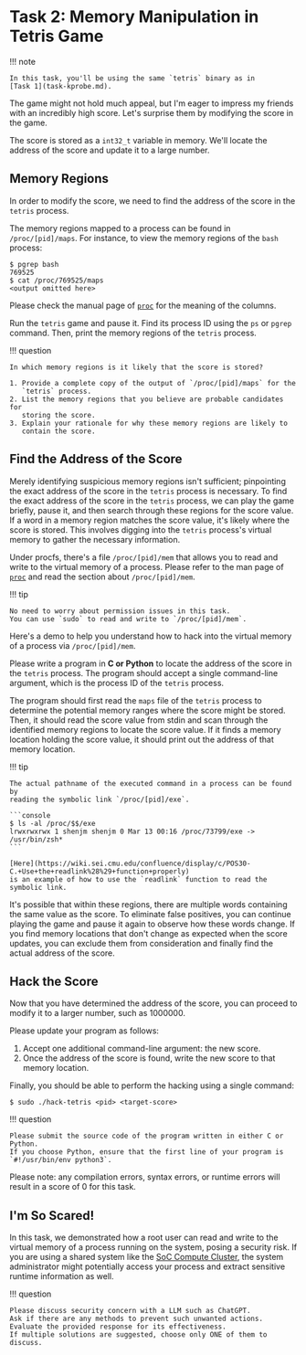 # Task 2: Memory Manipulation in Tetris Game

!!! note

    In this task, you'll be using the same `tetris` binary as in
    [Task 1](task-kprobe.md).

The game might not hold much appeal, but I'm eager to impress my friends with an
incredibly high score. Let's surprise them by modifying the score in the game.

The score is stored as a `int32_t` variable in memory. We'll locate the address
of the score and update it to a large number.

## Memory Regions

In order to modify the score, we need to find the address of the score in the
`tetris` process.

The memory regions mapped to a process can be found in `/proc/[pid]/maps`. For
instance, to view the memory regions of the `bash` process:

```console
$ pgrep bash
769525
$ cat /proc/769525/maps
<output omitted here>
```

Please check the manual page of
[`proc`](https://man7.org/linux/man-pages/man5/proc.5.html) for the meaning of
the columns.

Run the `tetris` game and pause it. Find its process ID using the `ps` or
`pgrep` command. Then, print the memory regions of the `tetris` process.

!!! question

    In which memory regions is it likely that the score is stored?

    1. Provide a complete copy of the output of `/proc/[pid]/maps` for the
       `tetris` process.
    2. List the memory regions that you believe are probable candidates for
       storing the score.
    3. Explain your rationale for why these memory regions are likely to
       contain the score.

## Find the Address of the Score

Merely identifying suspicious memory regions isn't sufficient; pinpointing the
exact address of the score in the `tetris` process is necessary.
To find the exact address of the score in the `tetris` process, we can play the
game briefly, pause it, and then search through these regions for the score
value.
If a word in a memory region matches the score value, it's likely where the
score is stored.
This involves digging into the `tetris` process's virtual memory to gather the
necessary information.

Under procfs, there's a file `/proc/[pid]/mem` that allows you to read and
write to the virtual memory of a process. Please refer to the man page of
[`proc`](https://man7.org/linux/man-pages/man5/proc.5.html) and read the section
about `/proc/[pid]/mem`.

!!! tip

    No need to worry about permission issues in this task.
    You can use `sudo` to read and write to `/proc/[pid]/mem`.

Here's a demo to help you understand how to hack into the virtual memory of a
process via `/proc/[pid]/mem`.

<script src="https://gist.github.com/shen-jiamin/62e554df61510efe7095ad8335e1346b.js?file=demo-hacker.c"></script>

<script async id="asciicast-viIoLKiGb0HKNsIlErYFtiYFC" src="https://asciinema.org/a/viIoLKiGb0HKNsIlErYFtiYFC.js"></script>

Please write a program in **C or Python** to locate the address of the score in
the `tetris` process. The program should accept a single command-line argument,
which is the process ID of the `tetris` process.

The program should first read the `maps` file of the `tetris` process to
determine the potential memory ranges where the score might be stored. Then, it
should read the score value from stdin and scan through the identified memory
regions to locate the score value. If it finds a memory location holding the
score value, it should print out the address of that memory location.

!!! tip

    The actual pathname of the executed command in a process can be found by
    reading the symbolic link `/proc/[pid]/exe`.

    ```console
    $ ls -al /proc/$$/exe
    lrwxrwxrwx 1 shenjm shenjm 0 Mar 13 00:16 /proc/73799/exe -> /usr/bin/zsh*
    ```

    [Here](https://wiki.sei.cmu.edu/confluence/display/c/POS30-C.+Use+the+readlink%28%29+function+properly)
    is an example of how to use the `readlink` function to read the symbolic link.

It's possible that within these regions, there are multiple words containing the
same value as the score. To eliminate false positives, you can continue playing
the game and pause it again to observe how these words change. If you find
memory locations that don't change as expected when the score updates, you can
exclude them from consideration and finally find the actual address of the
score.

## Hack the Score

Now that you have determined the address of the score, you can proceed to modify
it to a larger number, such as 1000000.

Please update your program as follows:

1. Accept one additional command-line argument: the new score.
2. Once the address of the score is found, write the new score to that memory
   location.

Finally, you should be able to perform the hacking using a single command:

```console
$ sudo ./hack-tetris <pid> <target-score>
```

!!! question

    Please submit the source code of the program written in either C or Python.
    If you choose Python, ensure that the first line of your program is `#!/usr/bin/env python3`.

Please note: any compilation errors, syntax errors, or runtime errors will
result in a score of 0 for this task.

## I'm So Scared!

In this task, we demonstrated how a root user can read and write to the virtual
memory of a process running on the system, posing a security risk. If you are
using a shared system like the [SoC Compute
Cluster](https://dochub.comp.nus.edu.sg/cf/services/compute-cluster), the system
administrator might potentially access your process and extract sensitive
runtime information as well.

!!! question

    Please discuss security concern with a LLM such as ChatGPT.
    Ask if there are any methods to prevent such unwanted actions.
    Evaluate the provided response for its effectiveness.
    If multiple solutions are suggested, choose only ONE of them to discuss.
